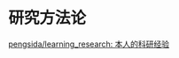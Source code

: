 # 研究方法论


[pengsida/learning_research: 本人的科研经验](https://github.com/pengsida/learning_research?tab=readme-ov-file)
